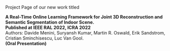 Project Page of our new work titled

<b>A Real-Time Online Learning Framework for Joint 3D Reconstruction and Semantic Segmentation of Indoor Scene. </b><br /> 
<b> Published at IEEE RAL 2022, ICRA 2022</b> <br>
Authors: Davide Menini, Suryansh Kumar, Martin R. Oswald, Erik Sandstrom, Cristian Sminchisescu, Luc Van Gool. <br>
<b>(Oral Presentation)</b>
